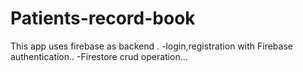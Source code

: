 # Patients-record-book

This app uses firebase as backend .
-login,registration with Firebase authentication..
-Firestore crud operation... 
